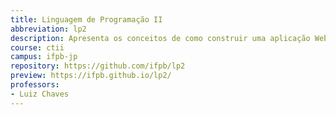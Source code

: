 ```yaml
---
title: Linguagem de Programação II
abbreviation: lp2
description: Apresenta os conceitos de como construir uma aplicação Web com Back-end integrado com Front-end.
course: ctii
campus: ifpb-jp
repository: https://github.com/ifpb/lp2
preview: https://ifpb.github.io/lp2/
professors:
- Luiz Chaves
---
```

